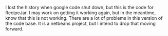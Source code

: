 I lost the history when google code shut down, but this is the code for RecipeJar.  I may work on getting it working again, but in the meantime, know that this is not working.  There are a lot of problems in this version of the code base.  It is a netbeans project, but I intend to drop that moving forward.
